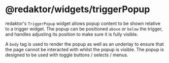 # @redaktor/widgets/triggerPopup

redaktor's `TriggerPopup` widget allows popup content to be shown relative to a trigger widget.
The popup can be positioned `above` or `below` the trigger, and handles adjusting its position to make sure it is fully visible.

A `body` tag is used to render the popup as well as an underlay to ensure that the page cannot be interacted with whilst the popup is visible. The popup is designed to be used with toggle buttons / selects / menus.
